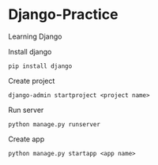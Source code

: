 # Django-Practice
Learning Django

Install django
```
pip install django
```

Create project
```
django-admin startproject <project name>
```

Run server
```
python manage.py runserver
```

Create app
```
python manage.py startapp <app name>
```
